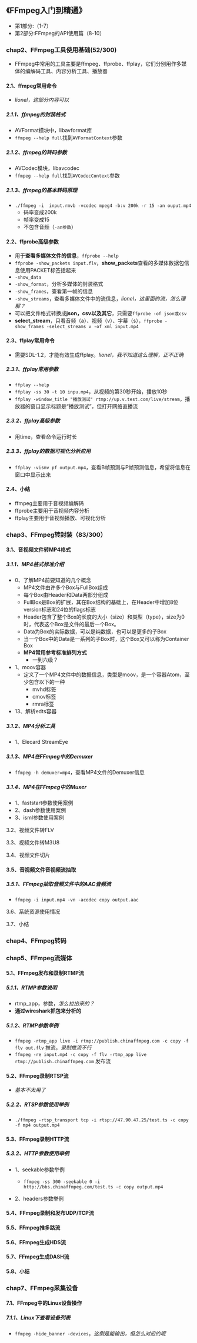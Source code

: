 ## 《FFmpeg入门到精通》

+ 第1部分:（1-7）
+ 第2部分:FFmpeg的API使用篇（8-10）

### chap2、FFmpeg工具使用基础(52/300)

+ FFmpeg中常用的工具主要是ffmpeg、ffprobe、ffplay，它们分别用作多媒体的编解码工具、内容分析工具、播放器

#### 2.1、ffmpeg常用命令

+ *lionel，这部分内容可以*

##### 2.1.1、ffmpeg的封装格式

+ AVFormat模块中，libavformat库
+ `ffmpeg --help full`找到`AVFormatContext`参数

##### 2.1.2、ffmpeg的转码参数

+ AVCodec模块，libavcodec
+ `ffmpeg --help full`找到`AVCodecContext`参数

##### 2.1.3、ffmpeg的基本转码原理

+ `./ffmpeg -i  input.rmvb -vcodec mpeg4 -b:v 200k -r 15 -an ouput.mp4`
  + 码率变成200k
  + 帧率变成15
  + 不包含音频（`-an参数`）

#### 2.2、ffprobe高级参数

+ 用于**查看多媒体文件的信息**，`ffprobe --help`
+ `ffprobe -show_packets input.flv`，**show_packets**查看的多媒体数据包信息使用PACKET标签括起来
+ `-show_data`
+ `-show_format`，分析多媒体的封装格式
+ `-show_frames`，查看第一帧的信息
+ `-show_streams`，查看多媒体文件中的流信息，*lionel，这里面的流，怎么理解？*
+ 可以把文件格式转换成**json，csv以及其它**，只需要`ffprobe -of json或csv`
+ **select_stream**，只看音频（a）、视频（v）、字幕（s），`ffprobe -show_frames -select_streams v -of xml input.mp4`

#### 2.3、ffplay常用命令

+ 需要SDL-1.2，才能有效生成ffplay。*lionel，我不知道这么理解，正不正确*

##### 2.3.1、ffplay常用参数

+ `ffplay --help`
+ `ffplay -ss 30 -t 10 inpu.mp4`，从视频的第30秒开始，播放10秒
+ `ffplay -window_title "播放测试" rtmp://up.v.test.com/live/stream`，播放器的窗口显示标题是“播放测试”，但打开网络直播流

##### 2.3.2、ffplay高级参数

+ 用time，查看命令运行时长

##### 2.3.3、ffplay的数据可视化分析应用

+ `ffplay -vismv pf output.mp4`，查看B帧预测与P帧预测信息，希望将信息在窗口中显示出来

#### 2.4、小结

+ ffmpeg主要用于音视频编解码
+ ffprobe主要用于音视频内容分析
+ ffplay主要用于音视频播放、可视化分析

### chap3、FFmpeg转封装（83/300）

#### 3.1、音视频文件转MP4格式

##### 3.1.1、MP4格式标准介绍

+ 0、了解MP4前要知道的几个概念
  + MP4文件由许多个Box与FullBox组成
  + 每个Box由Header和Data两部分组成
  + FullBox是Box的扩展，其在Box结构的基础上，在Header中增加8位version标志和24位的flags标志
  + Header包含了整个Box的长度的大小（size）和类型（type），size为0时，代表这个Box是文件的最后一个Box。
  + Data为Box的实际数据，可以是纯数据，也可以是更多的子Box
  + 当一个Box中的Data是一系列的子Box时，这个Box又可以称为Container Box
  + **MP4常用参考标准排列方式**
    + 一到六级？
+ 1、moov容器
  + 定义了一个MP4文件中的数据信息，类型是moov，是一个容器Atom，至少包含以下的一种
    + mvhd标签
    + cmov标签
    + rmra标签
+ 13、解析edts容器

##### 3.1.2、MP4分析工具

+ 1、Elecard StreamEye

##### 3.1.3、MP4在FFmpeg中的Demuxer

+ `ffmpeg -h demuxer=mp4`，查看MP4文件的Demuxer信息

##### 3.1.4、MP4在FFmpeg中的Muxer

+ 1、faststart参数使用案例
+ 2、dash参数使用案例
+ 3、isml参数使用案例

3.2、视频文件转FLV

3.3、视频文件转M3U8

3.4、视频文件切片

#### 3.5、音视频文件音视频流抽取

##### 3.5.1、FFmpeg抽取音频文件中的AAC音频流

+ `ffmpeg -i input.mp4 -vn -acodec copy output.aac`

3.6、系统资源使用情况

3.7、小结

### chap4、FFmpeg转码

### chap5、FFmpeg流媒体

#### 5.1、FFmpeg发布和录制RTMP流

##### 5.1.1、RTMP参数说明

+ rtmp_app，参数，*怎么拉出来的？*
+ **通过wireshark抓包来分析的**

##### 5.1.2、RTMP参数举例

+ `ffmpeg -rtmp_app live -i rtmp://publish.chinaffmpeg.com -c copy -f flv out.flv` 推流，*录制推流不行*
+ `ffmpeg -re input.mp4 -c copy -f flv -rtmp_app live rtmp://publish.chinaffmpeg.com` 发布流

#### 5.2、FFmpeg录制RTSP流

+ *基本不太用了*

##### 5.2.2、RTSP参数使用举例

+ `./ffmpeg -rtsp_transport tcp -i rtsp://47.90.47.25/test.ts -c copy -f mp4 output.mp4`

#### 5.3、FFmpeg录制HTTP流

##### 5.3.2、HTTP参数使用举例

+ 1、seekable参数举例
  + `ffmpeg -ss 300 -seekable 0 -i http://bbs.chinaffmpeg.com/test.ts -c copy output.mp4`

+ 2、headers参数举例

#### 5.4、FFmpeg录制和发布UDP/TCP流

#### 5.5、FFmpeg推多路流

#### 5.6、FFmpeg生成HDS流

#### 5.7、FFmpeg生成DASH流

#### 5.8、小结

### chap7、FFmpeg采集设备

#### 7.1、FFmpeg中的Linux设备操作

##### 7.1.1、Linux下查看设备列表

+ `ffmpeg -hide_banner -devices`，*这倒是能输出，但怎么对应的呢*